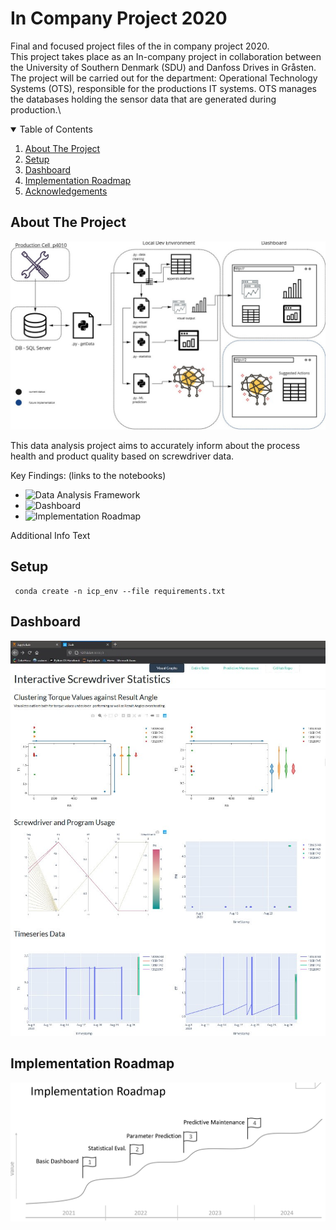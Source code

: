 # In Company Project 2020 
 Final and focused project files of the in company project 2020.\
 This project takes place as an In-company project in collaboration between the University of Southern Denmark (SDU) and Danfoss Drives in Gråsten. The project will be carried out for the department: Operational Technology Systems (OTS), responsible for the productions IT systems. OTS manages the databases holding the sensor data that are generated during production.\

 

<details open="open">
  <summary>Table of Contents</summary>
  <ol>
    <li>
      <a href="#about-the-project">About The Project</a>
    </li>
    <li>
      <a href="#setup">Setup</a>
    </li>
    <li><a href="#dashboard">Dashboard</a></li>
    <li><a href="#roadmap"> Implementation Roadmap</a></li>
    <li><a href="#acknowledgements">Acknowledgements</a></li>
  </ol>
</details>


<!-- ABOUT THE PROJECT -->
## About The Project
![Project Flowchart](https://github.com/jonadose/icp_final/blob/main/images/flowchart.jpg)

This data analysis project aims to accurately inform about the process health and product quality based on screwdriver data. 


Key Findings: (links to the notebooks)
* ![Data Analysis Framework](https://github.com/jonadose/icp_final/blob/main/database.ipynb)
* ![Dashboard](https://github.com/jonadose/icp_final/blob/main/Webappbootstrap.ipynb)
* ![Implementation Roadmap](href="#roadmap")

Additional Info Text

<!-- SETUP -->
 ## Setup
     conda create -n icp_env --file requirements.txt



<!-- DAHSBOARD -->
## Dashboard 
![Dashboard](https://github.com/jonadose/icp_final/blob/main/images/dashboard.jpg)

<!-- IMPLEMENTATION ROADMAP -->
## Implementation Roadmap 
![Implementation Roadmap](https://github.com/jonadose/icp_final/blob/main/images/roadmap.PNG)